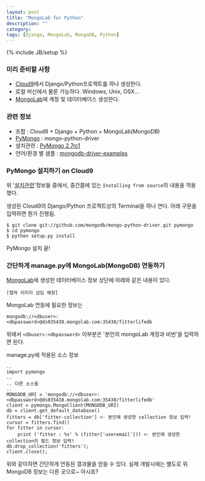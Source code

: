 ```yaml
---
layout: post
title: "MongoLab for Python"
description: ""
category: 
tags: [Django, MongoLab, MongoDB, Python]
---
```

{% include JB/setup %}

### 미리 준비할 사항
* [Cloud9](https://c9.io/)에서 Django/Python프로젝트를 하나 생성한다.
* 로컬 머신에서 물론 가능하다. Windows, Unix, OSX...
* [MongoLab](https://mongolab.com)에 계정 및 데이터베이스 생성한다.


### 관련 정보
* 조합 : Cloud9 + Django + Python + MongoLab(MongoDB)
* [PyMongo](https://github.com/mongodb/mongo-python-driver) : mongo-python-driver
* 설치관련 : [PyMongo 2.7rc1](http://api.mongodb.org/python/current/installation.html)
* 언어/환경 별 샘플 : [mongodb-driver-examples](https://github.com/mongolab/mongodb-driver-examples)


### PyMongo 설치하기 on Cloud9

위 '[설치관련](http://api.mongodb.org/python/current/installation.html)'정보들 중에서, 중간쯤에 있는
`Installing from source`의 내용을 적용했다.

생성된 Cloud9의 Django/Python 프로젝트상의 Terminal을 하나 연다. 아래 구문을 입력하면 뭔가 진행됨.

    $ git clone git://github.com/mongodb/mongo-python-driver.git pymongo
    $ cd pymongo
    $ python setup.py install
    
PyMongo 설치 끝!


### 간단하게 manage.py에 MongoLab(MongoDB) 연동하기

[MongoLab](https://mongolab.com)에 생성한 데이터베이스 정보 상단에 아래와 같은 내용이 있다.

`[캡쳐 이미지 삽입 예정]`

MongoLab 연동에 필요한 정보는

    mongodb://<dbuser>:<dbpassword>@ds035438.mongolab.com:35438/fitterlifedb

위에서 `<dbuser>:<dbpassword>` 이부분은 '본인의 mongoLab 계정과 비번'을 입력하면 된다.

manage.py에 적용된 소스 정보

    ..
    import pymongo
    ..
    .. 다른 소스들
    .. 
    MONGODB_URI = 'mongodb://<dbuser>:<dbpassword>@ds035438.mongolab.com:35438/fitterlifedb'
    client = pymongo.MongoClient(MONGODB_URI)
    db = client.get_default_database()
    fitters = db['fitter-collection'] <- 본인에 생성한 collection 정보 입력!
    cursor = fitters.find()
    for fitter in cursor:
        print ('fitter : %s' % (fitter['useremail'])) <- 본인에 생성한 collection의 필드 정보 입력!
    db.drop_collection('fitters');
    client.close();
    
위와 같이하면 간단하게 연동된 결과물을 얻을 수 있다.
실제 개발시에는 별도로 위 MongoDB 정보는 다른 곳으로~ 아시죠?

